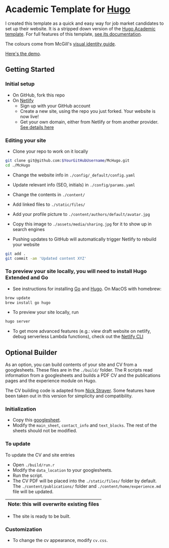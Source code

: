 
# Academic Template for [Hugo](https://github.com/gohugoio/hugo)

I created this template as a quick and easy way for job market candidates to set up their website. It is a stripped down version of the [Hugo Academic template](https://github.com/wowchemy/starter-academic). For full features of this template, [see its documentation](https://wowchemy.com/docs/).

The colours come from McGill's [visual identity guide](https://www.mcgill.ca/visual-identity/visual-identity-guide).

[Here's the demo](https://john-doe-mcgill.netlify.app/).

## Getting Started

### Initial setup
- On GitHub, fork this repo
- On [Netlify](http://netlify.com)
  - Sign up with your GitHub account
  - Create a new site, using the repo you just forked. Your website is now live!
  - Get your own domain, either from Netlify or from another provider. [See details here](https://docs.netlify.com/domains-https/custom-domains/)

### Editing your site
- Clone your repo to work on it locally
```bash
git clone git@github.com:$YourGitHubUsername/McHugo.git
cd ./McHugo
```
  - Change the website info in `./config/_default/config.yaml`
  - Update relevant info (SEO, initials) in `./config/params.yaml`
  - Change the contents in `./content/`
  - Add linked files to `./static/files/`
  - Add your profile picture to `./content/authors/default/avatar.jpg`
  - Copy this image to `./assets/media/sharing.jpg` for it to show up in search engines

- Pushing updates to GitHub will automatically trigger Netlify to rebuild your website
```bash
git add .
git commit -am 'Updated content XYZ'
```

### To preview your site locally, you will need to install Hugo Extended and Go

- See instructions for installing [Go](https://golang.org/doc/install) and [Hugo](https://gohugo.io/getting-started/installing/). On MacOS with homebrew:
```bash
brew update
brew install go hugo
```
- To preview your site locally, run
```bash
hugo server
```

- To get more advanced features (e.g.: view draft website on netlify, debug serverless Lambda functions), check out the [Netlify CLI](https://docs.netlify.com/cli/get-started/)

## Optional Builder
As an option, you can build contents of your site and CV from a googlesheets. These files are in the `./build/` folder. The R scripts read information from a googlesheets and builds a PDF CV and the publications pages and the experience module on Hugo.

The CV building code is adapted from [Nick Strayer](https://github.com/nstrayer/cv). Some features have been taken out in this version for simplicity and compatibility.

### Initialization

- Copy this [googlesheet](https://docs.google.com/spreadsheets/d/11pLgd0LQSYeRmBUZkM2lLCJ3qii_kj7dr2Lf-71pLSM).
- Modify the `main_sheet`, `contact_info` and `text_blocks`. The rest of the sheets should not be modified.

### To update
To update the CV and site entries

- Open `./build/run.r`
- Modify the `data_location` to your googlesheets.
- Run the script.
- The CV PDF will be placed into the `./static/files/` folder by default. The `./content/publications/` folder and `./content/home/experience.md` file will be updated.

| Note: this will overwrite existing files |
|:--|

- The site is ready to be built.

### Customization

- To change the cv appearance, modify `cv.css`.
